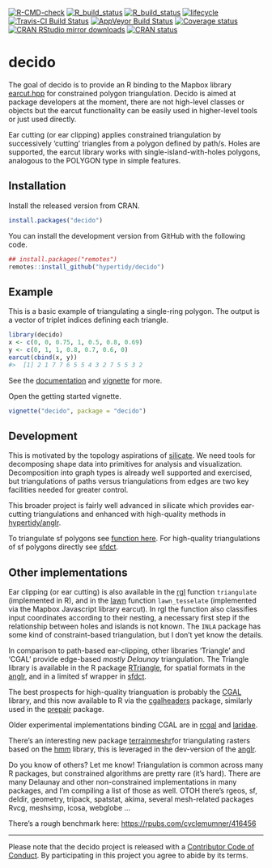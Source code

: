 
<!-- README.md is generated from README.Rmd. Please edit that file -->

<!-- badges: start -->

[![R-CMD-check](https://github.com/hypertidy/decido/workflows/R-CMD-check/badge.svg)](https://github.com/hypertidy/decido/actions)
[![R\_build\_status](https://github.com/hypertidy/decido/workflows/test-coverage/badge.svg)](https://github.com/hypertidy/decido/actions)
[![R\_build\_status](https://github.com/hypertidy/decido/workflows/pkgdown/badge.svg)](https://github.com/hypertidy/decido/actions)
[![lifecycle](https://img.shields.io/badge/lifecycle-stable-green.svg)](https://www.tidyverse.org/lifecycle/#stable)
[![Travis-CI Build
Status](http://badges.herokuapp.com/travis/hypertidy/decido)](https://travis-ci.org/hypertidy/decido)
[![AppVeyor Build
Status](https://ci.appveyor.com/api/projects/status/github/hypertidy/decido?branch=master&svg=true)](https://ci.appveyor.com/project/mdsumner/decido)
[![Coverage
status](https://codecov.io/gh/hypertidy/decido/branch/master/graph/badge.svg)](https://codecov.io/github/hypertidy/decido?branch=master)
[![CRAN RStudio mirror
downloads](http://cranlogs.r-pkg.org/badges/decido)](https://CRAN.R-project.org/package=decido)
[![CRAN
status](https://www.r-pkg.org/badges/version/decido)](https://CRAN.R-project.org/package=decido)
<!-- badges: end -->

# decido

The goal of decido is to provide an R binding to the Mapbox library
[earcut.hpp](https://github.com/mapbox/earcut.hpp) for constrained
polygon triangulation. Decido is aimed at package developers at the
moment, there are not high-level classes or objects but the earcut
functionality can be easily used in higher-level tools or just used
directly.

Ear cutting (or ear clipping) applies constrained triangulation by
successively ‘cutting’ triangles from a polygon defined by path/s. Holes
are supported, the earcut library works with single-island-with-holes
polygons, analogous to the POLYGON type in simple features.

## Installation

Install the released version from CRAN.

``` r
install.packages("decido")
```

You can install the development version from GitHub with the following
code.

``` r
## install.packages("remotes")
remotes::install_github("hypertidy/decido")
```

## Example

This is a basic example of triangulating a single-ring polygon. The
output is a vector of triplet indices defining each triangle.

``` r
library(decido)
x <- c(0, 0, 0.75, 1, 0.5, 0.8, 0.69)
y <- c(0, 1, 1, 0.8, 0.7, 0.6, 0)
earcut(cbind(x, y))
#>  [1] 2 1 7 7 6 5 5 4 3 2 7 5 5 3 2
```

See the [documentation](https://hypertidy.github.io/decido/) and
[vignette](https://hypertidy.github.io/decido/articles/decido.html) for
more.

Open the getting started vignette.

``` r
vignette("decido", package = "decido")
```

## Development

This is motivated by the topology aspirations of
[silicate](https://CRAN.r-project.org/package=silicate). We need tools
for decomposing shape data into primitives for analysis and
visualization. Decomposition into graph types is already well supported
and exercised, but triangulations of paths versus triangulations from
edges are two key facilities needed for greater control.

This broader project is fairly well advanced in silicate which provides
ear-cutting triangulations and enhanced with high-quality methods in
[hypertidy/anglr](https://github.com/hypertidy/anglr).

To triangulate sf polygons see [function
here](https://github.com/hypertidy/decido/issues/9). For high-quality
triangulations of sf polygons directly see
[sfdct](https://CRAN.r-project.org/package=sfdct).

## Other implementations

Ear clipping (or ear cutting) is also available in the
[rgl](https://CRAN.r-project.org/package=rgl) function `triangulate`
(implemented in R), and in the
[lawn](https://CRAN.r-project.org/package=lawn) function
`lawn_tesselate` (implemented via the Mapbox Javascript library earcut).
In rgl the function also classifies input coordinates according to their
nesting, a necessary first step if the relationship between holes and
islands is not known. The `INLA` package has some kind of
constraint-based triangulation, but I don’t yet know the details.

In comparison to path-based ear-clipping, other libraries ‘Triangle’ and
‘CGAL’ provide edge-based *mostly Delaunay* triangulation. The Triangle
library is available in the R package
[RTriangle](https://CRAN.r-project.org/package=RTriangle), for spatial
formats in the [anglr](https://CRAN.r-project.org/package=package), and
in a limited sf wrapper in
[sfdct](https://CRAN.r-project.org/package=sfdct).

The best prospects for high-quality trianguation is probably the
[CGAL](https://www.cgal.org/) library, and this now available to R via
the [cgalheaders](https://github.com/dickoa/cgalheaders) package,
similarly used in the [prepair](https://github.com/dickoa/prepair)
package.

Older experimental implementations binding CGAL are in
[rcgal](https://github.com/s-u/rcgal) and
[laridae](https://github.com/hypertidy/laridae).

There’s an interesting new package
[terrainmeshr](https://CRAN.r-project.org/package=terrainmeshr)for
triangulating rasters based on the
[hmm](https://github.com/fogleman/hmm) library, this is leveraged in the
dev-version of the [anglr](https://CRAN.r-project.org/package=anglr).

Do you know of others? Let me know\! Triangulation is common across many
R packages, but constrained algorithms are pretty rare (it’s hard).
There are many Delaunay and other non-constrained implementations in
many packages, and I’m compiling a list of those as well. OTOH there’s
rgeos, sf, deldir, geometry, tripack, spatstat, akima, several
mesh-related packages Rvcg, meshsimp, icosa, webglobe …

There’s a rough benchmark here: <https://rpubs.com/cyclemumner/416456>

-----

Please note that the decido project is released with a [Contributor Code
of
Conduct](https://github.com/hypertidy/decido/blob/master/CODE_OF_CONDUCT.md).
By participating in this project you agree to abide by its terms.
